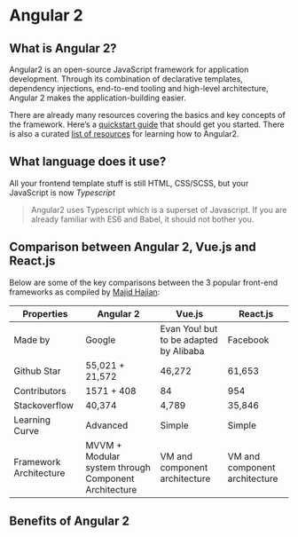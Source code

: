 # Angular 2
## What is Angular 2?
Angular2 is an open-source JavaScript framework for application development. Through its combination of declarative templates, dependency injections, end-to-end tooling and high-level architecture, Angular 2 makes the application-building easier.

There are already many resources covering the basics and key concepts of the framework. Here’s a [quickstart guide](https://angular.io/guide/quickstart) that should get you started. There is also a curated [list of resources](http://www.angular2.com/) for learning how to Angular2.

## What language does it use?
All your frontend template stuff is still HTML, CSS/SCSS, but your JavaScript is now *Typescript*
> Angular2 uses Typescript which is a superset of Javascript. If you are already familiar with ES6 and Babel, it should not bother you.

## Comparison between Angular 2, Vue.js and React.js
Below are some of the key comparisons between the 3 popular front-end frameworks as compiled by [Majid Hajian](https://www.majidhajian.com/Angular2-Vue2-Ember-and-React-comparison/):

 Properties | Angular 2 | Vue.js | React.js
--- | --- | --- | ---
Made by | Google| Evan You! but to be adapted by Alibaba | Facebook
Github Star | 55,021 + 21,572 | 46,272 | 61,653
Contributors | 1571 + 408 | 84 | 954
Stackoverflow | 40,374 | 4,789 | 35,846
Learning Curve | Advanced | Simple | Simple
Framework Architecture | MVVM + Modular system through Component Architecture | VM and component architecture | VM and component architecture

## Benefits of Angular 2
